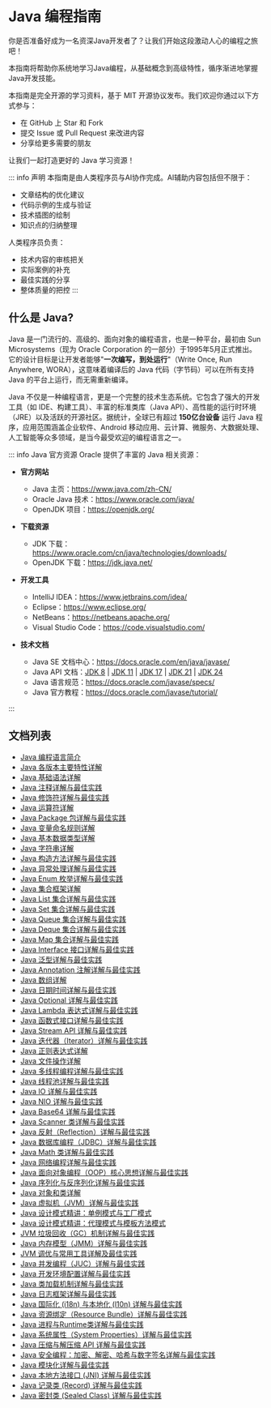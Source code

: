 # Java 编程指南

你是否准备好成为一名资深Java开发者了？让我们开始这段激动人心的编程之旅吧！

本指南将帮助你系统地学习Java编程，从基础概念到高级特性，循序渐进地掌握Java开发技能。

本指南是完全开源的学习资料，基于 MIT 开源协议发布。我们欢迎你通过以下方式参与：

- 在 GitHub 上 Star 和 Fork
- 提交 Issue 或 Pull Request 来改进内容
- 分享给更多需要的朋友

让我们一起打造更好的 Java 学习资源！

::: info 声明
本指南是由人类程序员与AI协作完成。AI辅助内容包括但不限于：

- 文章结构的优化建议
- 代码示例的生成与验证
- 技术插图的绘制
- 知识点的归纳整理

人类程序员负责：

- 技术内容的审核把关
- 实际案例的补充
- 最佳实践的分享
- 整体质量的把控
  :::

## 什么是 Java?

Java 是一门流行的、高级的、面向对象的编程语言，也是一种平台，最初由 Sun Microsystems（现为 Oracle Corporation 的一部分）于1995年5月正式推出。它的设计目标是让开发者能够"**一次编写，到处运行**"（Write Once, Run Anywhere, WORA），这意味着编译后的 Java 代码（字节码）可以在所有支持 Java 的平台上运行，而无需重新编译。

Java 不仅是一种编程语言，更是一个完整的技术生态系统。它包含了强大的开发工具（如 IDE、构建工具）、丰富的标准类库（Java API）、高性能的运行时环境（JRE）以及活跃的开源社区。据统计，全球已有超过 **150亿台设备** 运行 Java 程序，应用范围涵盖企业软件、Android 移动应用、云计算、微服务、大数据处理、人工智能等众多领域，是当今最受欢迎的编程语言之一。

::: info Java 官方资源
Oracle 提供了丰富的 Java 相关资源：

- **官方网站**
  - Java 主页：<https://www.java.com/zh-CN/>
  - Oracle Java 技术：<https://www.oracle.com/java/>
  - OpenJDK 项目：<https://openjdk.org/>

- **下载资源**
  - JDK 下载：<https://www.oracle.com/cn/java/technologies/downloads/>
  - OpenJDK 下载：<https://jdk.java.net/>

- **开发工具**
  - IntelliJ IDEA：<https://www.jetbrains.com/idea/>
  - Eclipse：<https://www.eclipse.org/>
  - NetBeans：<https://netbeans.apache.org/>
  - Visual Studio Code：<https://code.visualstudio.com/>

- **技术文档**
  - Java SE 文档中心：<https://docs.oracle.com/en/java/javase/>
  - Java API 文档：[JDK 8](https://docs.oracle.com/javase/8/docs/api/index.html) | [JDK 11](https://docs.oracle.com/javase/11/docs/api/index.html) | [JDK 17](https://docs.oracle.com/javase/17/docs/api/index.html) | [JDK 21](https://docs.oracle.com/en/java/javase/21/docs/api/index.html) | [JDK 24](https://docs.oracle.com/javase/24/docs/api/index.html)
  - Java 语言规范：<https://docs.oracle.com/javase/specs/>
  - Java 官方教程：<https://docs.oracle.com/javase/tutorial/>

:::

## 文档列表

- [Java 编程语言简介](./java-introduction.md)
- [Java 各版本主要特性详解](./java-version-features.md)
- [Java 基础语法详解](./java-basic-syntax.md)
- [Java 注释详解与最佳实践](./java-comments.md)
- [Java 修饰符详解与最佳实践](./java-modifier.md)
- [Java 运算符详解](./java-operators.md)
- [Java Package 包详解与最佳实践](./java-package.md)
- [Java 变量命名规则详解](./java-variable-naming.md)
- [Java 基本数据类型详解](./java-datatypes.md)
- [Java 字符串详解](./java-string.md)
- [Java 构造方法详解与最佳实践](./java-constructor.md)
- [Java 异常处理详解与最佳实践](./java-exception.md)
- [Java Enum 枚举详解与最佳实践](./java-enum.md)
- [Java 集合框架详解](./java-collection-framework.md)
- [Java List 集合详解与最佳实践](./java-list.md)
- [Java Set 集合详解与最佳实践](./java-set.md)
- [Java Queue 集合详解与最佳实践](./java-queue.md)
- [Java Deque 集合详解与最佳实践](./java-deque.md)
- [Java Map 集合详解与最佳实践](./java-map.md)
- [Java Interface 接口详解与最佳实践](./java-interface.md)
- [Java 泛型详解与最佳实践](./java-generics.md)
- [Java Annotation 注解详解与最佳实践](./java-annotation.md)
- [Java 数组详解](./java-array.md)
- [Java 日期时间详解与最佳实践](./java-date-time.md)
- [Java Optional 详解与最佳实践](./java-optional.md)
- [Java Lambda 表达式详解与最佳实践](./java-lambda.md)
- [Java 函数式接口详解与最佳实践](./java-functional-interface.md)
- [Java Stream API 详解与最佳实践](./java-stream.md)
- [Java 迭代器（Iterator）详解与最佳实践](./java-iterator.md)
- [Java 正则表达式详解](./java-regular-expression.md)
- [Java 文件操作详解](./java-file.md)
- [Java 多线程编程详解与最佳实践](./java-multi-threading.md)
- [Java 线程池详解与最佳实践](./java-thread-pool.md)
- [Java IO 详解与最佳实践](./java-io.md)
- [Java NIO 详解与最佳实践](./java-nio.md)
- [Java Base64 详解与最佳实践](./java-base64.md)
- [Java Scanner 类详解与最佳实践](./java-scanner.md)
- [Java 反射（Reflection）详解与最佳实践](./java-reflection.md)
- [Java 数据库编程（JDBC）详解与最佳实践](./java-jdbc.md)
- [Java Math 类详解与最佳实践](./java-math.md)
- [Java 网络编程详解与最佳实践](./java-network.md)
- [Java 面向对象编程（OOP）核心思想详解与最佳实践](./java-oop.md)
- [Java 序列化与反序列化详解与最佳实践](./java-serializable.md)
- [Java 对象和类详解](./java-object-classes.md)
- [Java 虚拟机（JVM）详解与最佳实践](./java-jvm.md)
- [Java 设计模式精讲：单例模式与工厂模式](./java-design-pattern-p1.md)
- [Java 设计模式精讲：代理模式与模板方法模式](./java-design-pattern-p2.md)
- [JVM 垃圾回收（GC）机制详解与最佳实践](./java-gc.md)
- [Java 内存模型（JMM）详解与最佳实践](./java-jmm.md)
- [JVM 调优与常用工具详解及最佳实践](./java-jvm-tuning.md)
- [Java 并发编程（JUC）详解与最佳实践](./java-juc.md)
- [Java 开发环境配置详解与最佳实践](./java-development-environment.md)
- [Java 类加载机制详解与最佳实践](./java-class-loading.md)
- [Java 日志框架详解与最佳实践](./java-logging.md)
- [Java 国际化 (i18n) 与本地化 (l10n) 详解与最佳实践](./java-i18n.md)
- [Java 资源绑定（Resource Bundle）详解与最佳实践](./java-resource-bundle.md)
- [Java 进程与Runtime类详解与最佳实践](./java-process-runtime.md)
- [Java 系统属性（System Properties）详解与最佳实践](./java-system-properties.md)
- [Java 压缩与解压缩 API 详解与最佳实践](./java-compression.md)
- [Java 安全编程：加密、解密、哈希与数字签名详解与最佳实践](./java-encryption.md)
- [Java 模块化详解与最佳实践](./java-modularity.md)
- [Java 本地方法接口 (JNI) 详解与最佳实践](./java-jni.md)
- [Java 记录类 (Record) 详解与最佳实践](./java-record.md)
- [Java 密封类 (Sealed Class) 详解与最佳实践](./java-sealed-class.md)
